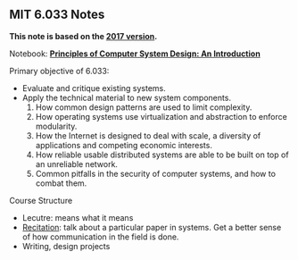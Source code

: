 ## MIT 6.033 Notes

**This note is based on the [2017 version](http://web.mit.edu/6.033/2017/wwwdocs/index.shtml).**

Notebook: [**Principles of Computer System Design: An Introduction**](./textbook.md)

Primary objective of 6.033:
- Evaluate and critique existing systems.
- Apply the technical material to new system components.
	1. How common design patterns are used to limit complexity.
	2. How operating systems use virtualization and abstraction to enforce modularity.
	3. How the Internet is designed to deal with scale, a diversity of applications and competing economic interests.
	4. How reliable usable distributed systems are able to be built on top of an unreliable network.
	5. Common pitfalls in the security of computer systems, and how to combat them.

Course Structure
- Lecutre: means what it means
- [Recitation](./rec.md): talk about a particular paper in systems. Get a better sense of how communication in the field is done.
- Writing, design projects

